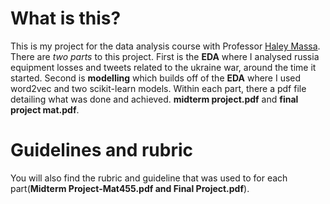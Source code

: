 # What is this?
This is my project for the data analysis course with Professor [Haley Massa](https://www.linkedin.com/in/haley-massa-b25b01109/).
There are *two parts* to this project. First is the **EDA** where I analysed russia equipment losses and tweets related to the ukraine war, around the time it started.
Second is **modelling** which builds off of the **EDA** where I used word2vec and two scikit-learn models. Within each part, there a pdf file detailing what was done and achieved.
**midterm project.pdf** and **final project mat.pdf**.
# Guidelines and rubric
 You will also find the rubric and guideline that was used to for each part(**Midterm Project-Mat455.pdf and Final Project.pdf**).
#

